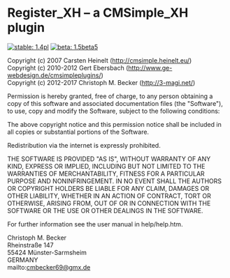 Register_XH – a CMSimple_XH plugin
==================================

[![stable: 1.4pl](https://img.shields.io/badge/stable-1.4pl4-green.svg)](https://github.com/cmb69/register_xh/releases/tag/1.4pl4)
[![beta: 1.5beta5](https://img.shields.io/badge/beta-1.5beta5-red.svg)](https://github.com/cmb69/register_xh/releases/tag/1.5beta5)

Copyright (c) 2007 Carsten Heinelt (http://cmsimple.heinelt.eu/)  
Copyright (c) 2010-2012 Gert Ebersbach (http://www.ge-webdesign.de/cmsimpleplugins/)  
Copyright (c) 2012-2017 Christoph M. Becker (http://3-magi.net/)

Permission is hereby granted, free of charge, to any person obtaining a copy of
this software and associated documentation files (the "Software"), to use, copy
and modify the Software, subject to the following conditions:

The above copyright notice and this permission notice shall be included in all
copies or substantial portions of the Software.

Redistribution via the internet is expressly prohibited.

THE SOFTWARE IS PROVIDED "AS IS", WITHOUT WARRANTY OF ANY KIND, EXPRESS OR
IMPLIED, INCLUDING BUT NOT LIMITED TO THE WARRANTIES OF MERCHANTABILITY,
FITNESS FOR A PARTICULAR PURPOSE AND NONINFRINGEMENT. IN NO EVENT SHALL THE
AUTHORS OR COPYRIGHT HOLDERS BE LIABLE FOR ANY CLAIM, DAMAGES OR OTHER
LIABILITY, WHETHER IN AN ACTION OF CONTRACT, TORT OR OTHERWISE, ARISING FROM,
OUT OF OR IN CONNECTION WITH THE SOFTWARE OR THE USE OR OTHER DEALINGS IN THE
SOFTWARE.

For further information see the user manual in help/help.htm.

Christoph M. Becker  
Rheinstraße 147  
55424 Münster-Sarmsheim  
GERMANY  
mailto:cmbecker69@gmx.de

